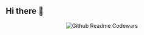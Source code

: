 ## Hi there 👋

 <div align="center">
  <a>
    <img src="https://codewars-stats-yadhukrishna-k.vercel.app/?username=yadhukrishna-k&name=true&theme=dracula" alt="Github Readme Codewars">
  </a>
</div>

<!--
**yadhu1335/yadhu1335** is a ✨ _special_ ✨ repository because its `README.md` (this file) appears on your GitHub profile.

Here are some ideas to get you started:

- 🔭 I’m currently working on ...
- 🌱 I’m currently learning ...
- 👯 I’m looking to collaborate on ...
- 🤔 I’m looking for help with ...
- 💬 Ask me about ...
- 📫 How to reach me: ...
- 😄 Pronouns: ...
- ⚡ Fun fact: ...
-->
